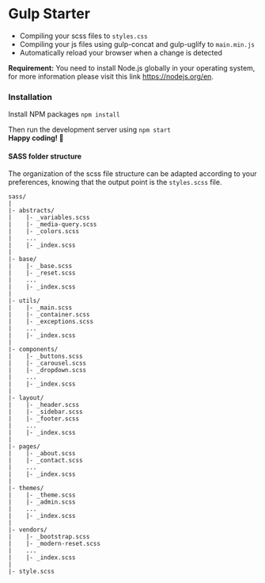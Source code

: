 # Gulp Starter

- Compiling your scss files to ``styles.css``
- Compiling your js files using gulp-concat and gulp-uglify to ``main.min.js``
- Automatically reload your browser when a change is detected

**Requirement:**
You need to install Node.js globally in your operating system, for more information please visit this link
https://nodejs.org/en.

### Installation
Install NPM packages
``npm install``

Then run the development server using ``npm start``<br>
**Happy coding! 🎉**

#### SASS folder structure
The organization of the scss file structure can be adapted according to your preferences, knowing that the output point is the ``styles.scss`` file.
```
sass/
|
|- abstracts/
|    |- _variables.scss
|    |- _media-query.scss
|    |- _colors.scss
|    ...
|    |- _index.scss
|
|- base/
|    |- _base.scss
|    |- _reset.scss
|    ...
|    |- _index.scss
|
|- utils/
|    |- _main.scss
|    |- _container.scss
|    |- _exceptions.scss
|    ...
|    |- _index.scss
|
|- components/
|    |- _buttons.scss
|    |- _carousel.scss
|    |- _dropdown.scss
|    ...
|    |- _index.scss
|
|- layout/
|    |- _header.scss
|    |- _sidebar.scss
|    |- _footer.scss
|    ...
|    |- _index.scss
|
|- pages/
|    |- _about.scss
|    |- _contact.scss
|    ...
|    |- _index.scss
|
|- themes/
|    |- _theme.scss
|    |- _admin.scss
|    ...
|    |- _index.scss
|
|- vendors/
|    |- _bootstrap.scss
|    |- _modern-reset.scss
|    ...
|    |- _index.scss
|
|- style.scss
```